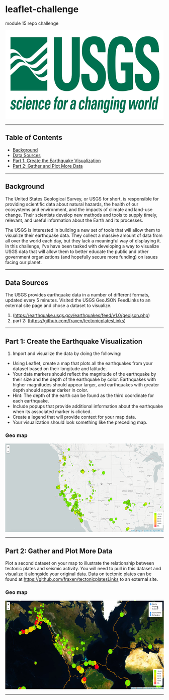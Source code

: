 # leaflet-challenge
module 15 repo challenge


<p align="center">
<img src="Images/1-Logo.png" alt="visualization"  width="540" height="280">
</p>

---
## Table of Contents
- [Background](#background)
- [Data Sources](#data)
- [Part 1: Create the Earthquake Visualization](#part-1)
- [Part 2: Gather and Plot More Data](#part-2)

---
## Background <a name="background"></a>

The United States Geological Survey, or USGS for short, is responsible for providing scientific data about natural hazards, the health of our ecosystems and environment, and the impacts of climate and land-use change. Their scientists develop new methods and tools to supply timely, relevant, and useful information about the Earth and its processes.

The USGS is interested in building a new set of tools that will allow them to visualize their earthquake data. They collect a massive amount of data from all over the world each day, but they lack a meaningful way of displaying it. In this challenge, I've have been tasked with developing a way to visualize USGS data that will allow them to better educate the public and other government organizations (and hopefully secure more funding) on issues facing our planet.

---
## Data Sources <a name="data"></a>
The USGS provides earthquake data in a number of different formats, updated every 5 minutes. Visited the USGS GeoJSON FeedLinks to an external site page and chose a dataset to visualize.
 1.  (https://earthquake.usgs.gov/earthquakes/feed/v1.0/geojson.php)
 2.  part 2: (https://github.com/fraxen/tectonicplatesLinks)

---
## Part 1: Create the Earthquake Visualization <a name="part-1"></a>

  1. Import and visualize the data by doing the following:
    
   -  Using Leaflet, create a map that plots all the earthquakes from your dataset based on their longitude and latitude.
   -  Your data markers should reflect the magnitude of the earthquake by their size and the depth of the earthquake by color. Earthquakes with higher magnitudes should appear larger, and earthquakes with greater depth should appear darker in color.
   -  Hint: The depth of the earth can be found as the third coordinate for each earthquake.
   -  Include popups that provide additional information about the earthquake when its associated marker is clicked.
   -  Create a legend that will provide context for your map data.
   -  Your visualization should look something like the preceding map.

   ### Geo map
<p align="center">
<img src="Images/2-BasicMap.png" alt="visualization"  width="540" height="280">
</p>

---
## Part 2: Gather and Plot More Data  <a name="part-2"></a>
Plot a second dataset on your map to illustrate the relationship between tectonic plates and seismic activity. You will need to pull in this dataset and visualize it alongside your original data. Data on tectonic plates can be found at https://github.com/fraxen/tectonicplatesLinks to an external site.

   ### Geo map
<p align="center">
<img src="Images/5-Advanced.png" alt="visualization"  width="540" height="280">
</p>

---

